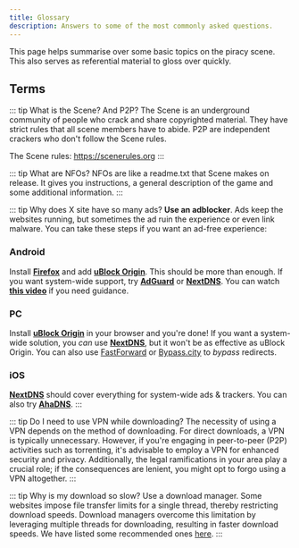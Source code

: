 ```yaml
---
title: Glossary
description: Answers to some of the most commonly asked questions.
---
```


This page helps summarise over some basic topics on the piracy scene. This also serves as
referential material to gloss over quickly.

## Terms

::: tip What is the Scene? And P2P? The Scene is an underground community of people who crack and
share copyrighted material. They have strict rules that all scene members have to abide. P2P are
independent crackers who don't follow the Scene rules.

The Scene rules: https://scenerules.org :::

::: tip What are NFOs? NFOs are like a readme.txt that Scene makes on release. It gives you
instructions, a general description of the game and some additional information. :::

::: tip Why does X site have so many ads? **Use an adblocker**. Ads keep the websites running, but
sometimes the ad ruin the experience or even link malware. You can take these steps if you want an
ad-free experience:

### Android

Install [**Firefox**](https://play.google.com/store/apps/details?id=org.mozilla.firefox) and add
[**uBlock Origin**](https://addons.mozilla.org/android/addon/ublock-origin). This should be more
than enough. If you want system-wide support, try
[**AdGuard**](https://adguard.com/adguard-android/overview.html) or
[**NextDNS**](https://nextdns.io). You can watch [**this video**](https://youtu.be/WUG57ynLb8I) if
you need guidance.

### PC

Install [**uBlock Origin**](https://ublockorigin.com) in your browser and you're done! If you want a
system-wide solution, you _can_ use [**NextDNS**](https://nextdns.io), but it won't be as effective
as uBlock Origin. You can also use [FastForward](https://fastforward.team) or
[Bypass.city](https://bypass.city) to _bypass_ redirects.

### iOS

[**NextDNS**](https://nextdns.io) should cover everything for system-wide ads & trackers. You can
also try [**AhaDNS**](https://ahadns.com). :::

::: tip Do I need to use VPN while downloading? The necessity of using a VPN depends on the method
of downloading. For direct downloads, a VPN is typically unnecessary. However, if you're engaging in
peer-to-peer (P2P) activities such as torrenting, it's advisable to employ a VPN for enhanced
security and privacy. Additionally, the legal ramifications in your area play a crucial role; if the
consequences are lenient, you might opt to forgo using a VPN altogether. :::

::: tip Why is my download so slow? Use a download manager. Some websites impose file transfer
limits for a single thread, thereby restricting download speeds. Download managers overcome this
limitation by leveraging multiple threads for downloading, resulting in faster download speeds. We
have listed some recommended ones [here](/useful). :::
